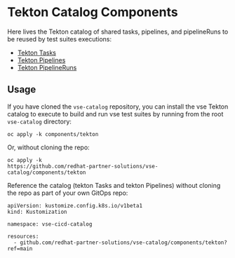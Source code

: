 # Tekton Catalog Components
Here lives the Tekton catalog of shared tasks, pipelines, and pipelineRuns to be reused
by test suites executions:

* [Tekton Tasks](./tasks)
* [Tekton Pipelines](./pipelines)
* [Tekton PipelineRuns](./pipelineruns)

## Usage

If you have cloned the `vse-catalog` repository, you can install the vse Tekton catalog to execute to build and run vse test suites by running from the root `vse-catalog` directory:

```
oc apply -k components/tekton
```

Or, without cloning the repo:

```
oc apply -k
https://github.com/redhat-partner-solutions/vse-catalog/components/tekton
```

Reference the catalog (tekton Tasks and tekton Pipelines) without cloning the repo as  part of your own GitOps repo:

```
apiVersion: kustomize.config.k8s.io/v1beta1
kind: Kustomization

namespace: vse-cicd-catalog

resources:
  - github.com/redhat-partner-solutions/vse-catalog/components/tekton?ref=main
```
